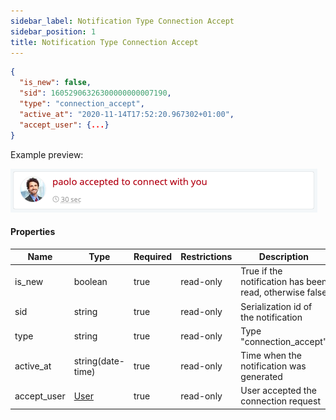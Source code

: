 ```yaml
---
sidebar_label: Notification Type Connection Accept
sidebar_position: 1
title: Notification Type Connection Accept
---
```


```json
{
  "is_new": false,
  "sid": 16052906326300000000007190,
  "type": "connection_accept",
  "active_at": "2020-11-14T17:52:20.967302+01:00",
  "accept_user": {...}
}
```

Example preview:

![Notification](/img/notification_types/accept_connection.png)

#### Properties

|Name|Type|Required|Restrictions|Description|
|---|---|---|---|---|
|is_new|boolean|true|read-only|True if the notification has been read, otherwise false|
|sid|string|true|read-only|Serialization id of the notification|
|type|string|true|read-only|Type "connection_accept"|
|active_at|string(date-time)|true|read-only|Time when the notification was generated|
|accept_user|[User](../user)|true|read-only|User accepted the connection request|
